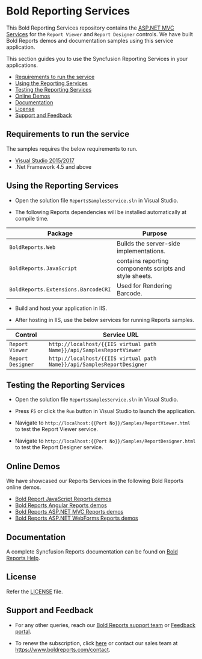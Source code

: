 # Bold Reporting Services

This Bold Reporting Services repository contains the [ASP.NET MVC Services](https://documentation.boldreports.com/javascript/report-viewer/report-service/create-aspnet-web-api-service/) for the `Report Viewer` and `Report Designer` controls. We have built Bold Reports demos and documentation samples using this service application.

This section guides you to use the Syncfusion Reporting Services in your applications.

* [Requirements to run the service](#requirements-to-run-the-service)
* [Using the Reporting Services](#using-the-reporting-services)
* [Testing the Reporting Services](#testing-the-reporting-services)
* [Online Demos](#online-demos)
* [Documentation](#documentation)
* [License](#license)
* [Support and Feedback](#support-and-feedback)

## Requirements to run the service

The samples requires the below requirements to run.

* [Visual Studio 2015/2017](https://visualstudio.microsoft.com/downloads/)
* .Net Framework 4.5 and above

## Using the Reporting Services

* Open the solution file `ReportsSamplesService.sln` in Visual Studio.

* The following Reports dependencies will be installed automatically at compile time.

Package | Purpose
--- | ---
`BoldReports.Web` | Builds the server-side implementations.
`BoldReports.JavaScript` | contains reporting components scripts and style sheets.
`BoldReports.Extensions.BarcodeCRI` | Used for Rendering Barcode.

* Build and host your application in IIS.

* After hosting in IIS, use the below services for running Reports samples.

Control | Service URL
--- | ---
`Report Viewer` | `http://localhost/{{IIS virtual path Name}}/api/SamplesReportViewer`
`Report Designer` | `http://localhost/{{IIS virtual path Name}}/api/SamplesReportDesigner`

## Testing the Reporting Services

* Open the solution file `ReportsSamplesService.sln` in Visual Studio.

* Press `F5` or click the `Run` button in Visual Studio to launch the application.

* Navigate to `http://localhost:{{Port No}}/Samples/ReportViewer.html` to test the Report Viewer service.

* Navigate to `http://localhost:{{Port No}}/Samples/ReportDesigner.html` to test the Report Designer service.

## Online Demos

We have showcased our Reports Services in the following Bold Reports online demos.

* [Bold Report JavaScript Reports demos](https://reports.syncfusion.com/home/index.html)
* [Bold Reports Angular Reports demos](https://reports.syncfusion.com/home/angular.html)
* [Bold Reports ASP.NET MVC Reports demos](https://reports.syncfusion.com/home/aspnet-mvc.html)
* [Bold Reports ASP.NET WebForms Reports demos](https://reports.syncfusion.com/home/aspnet-web-forms.html)

## Documentation

A complete Syncfusion Reports documentation can be found on [Bold Reports Help](https://documentation.boldreports.com/).

## License

Refer the [LICENSE](/LICENSE) file.

## Support and Feedback

* For any other queries, reach our [Bold Reports support team](mailto:support@boldreports.com) or [Feedback portal](https://www.boldreports.com/feedback/).

* To renew the subscription, click [here](https://www.boldreports.com/pricing/on-premise) or contact our sales team at <https://www.boldreports.com/contact>.
